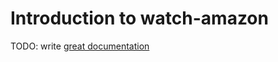 # Introduction to watch-amazon

TODO: write [great documentation](http://jacobian.org/writing/great-documentation/what-to-write/)
